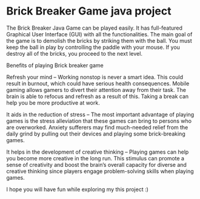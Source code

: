 # Brick Breaker Game java project

The Brick Breaker Java Game can be played easily. It has full-featured Graphical User Interface (GUI) with all the functionalities. The main goal of the game is to demolish the bricks by striking them with the ball. You must keep the ball in play by controlling the paddle with your mouse. If you destroy all of the bricks, you proceed to the next level.

Benefits of playing Brick breaker game

Refresh your mind – Working nonstop is never a smart idea. This could result in burnout, which could have serious health consequences. Mobile gaming allows gamers to divert their attention away from their task. The brain is able to refocus and refresh as a result of this. Taking a break can help you be more productive at work.

It aids in the reduction of stress – The most important advantage of playing games is the stress alleviation that these games can bring to persons who are overworked. Anxiety sufferers may find much-needed relief from the daily grind by pulling out their devices and playing some brick-breaking games.

It helps in the development of creative thinking – Playing games can help you become more creative in the long run. This stimulus can promote a sense of creativity and boost the brain’s overall capacity for diverse and creative thinking since players engage problem-solving skills when playing games.

I hope you will have fun while exploring my this project :)









 
